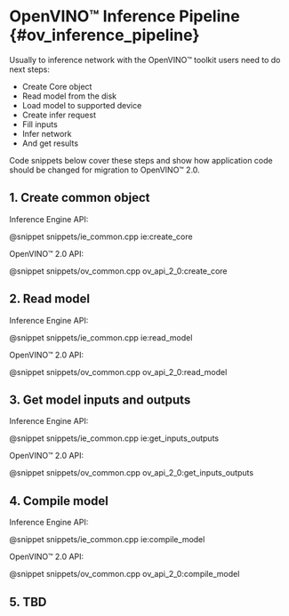# OpenVINO™ Inference Pipeline {#ov_inference_pipeline}

Usually to inference network with the OpenVINO™ toolkit users need to do next steps:
 - Create Core object
 - Read model from the disk
 - Load model to supported device
 - Create infer request
 - Fill inputs
 - Infer network
 - And get results

Code snippets below cover these steps and show how application code should be changed for migration to OpenVINO™ 2.0.

## 1. Create common object

Inference Engine API:

@snippet snippets/ie_common.cpp ie:create_core

OpenVINO™ 2.0 API:

@snippet snippets/ov_common.cpp ov_api_2_0:create_core

## 2. Read model

Inference Engine API:

@snippet snippets/ie_common.cpp ie:read_model

OpenVINO™ 2.0 API:

@snippet snippets/ov_common.cpp ov_api_2_0:read_model

## 3. Get model inputs and outputs

Inference Engine API:

@snippet snippets/ie_common.cpp ie:get_inputs_outputs

OpenVINO™ 2.0 API:

@snippet snippets/ov_common.cpp ov_api_2_0:get_inputs_outputs

## 4. Compile model

Inference Engine API:

@snippet snippets/ie_common.cpp ie:compile_model

OpenVINO™ 2.0 API:

@snippet snippets/ov_common.cpp ov_api_2_0:compile_model

## 5. TBD
